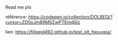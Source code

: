 Read me pls

référence: https://codepen.io/collection/DOLBEQ/?cursor=ZD0xJm89MSZwPTEmdj0z

lien: https://filipeid492.github.io/test_git_fgouveia/

